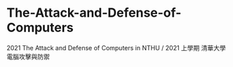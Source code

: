 # The-Attack-and-Defense-of-Computers
2021 The Attack and Defense of Computers in NTHU / 2021 上學期 清華大學 電腦攻擊與防禦
